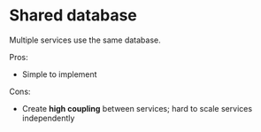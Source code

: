 # Shared database

Multiple services use the same database.

Pros:
* Simple to implement

Cons:
* Create **high coupling** between services; hard to scale services independently
